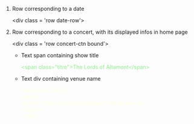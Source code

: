 <ol>
<li>Row corresponding to a date</li>

\<div class = 'row date-row'>

<li>Row corresponding to a concert, with its displayed infos in home page</li>

\<div class = 'row concert-ctn bound'>

<ul>
<li>Text span containing show title</li>

<div style= "color: lightgreen">

\<span class="titre">The Lords of Altamont\</span>

</div>

<li>Text div containing venue name</li>

<div style= "color: lightyellow">

\<div class="lieu">\
		\<span>\
		\<a href="/lieu-concerts/musikam">Musikam\</a>\
        \</span>\
	\</div>
</div>

</ul>
</ol>